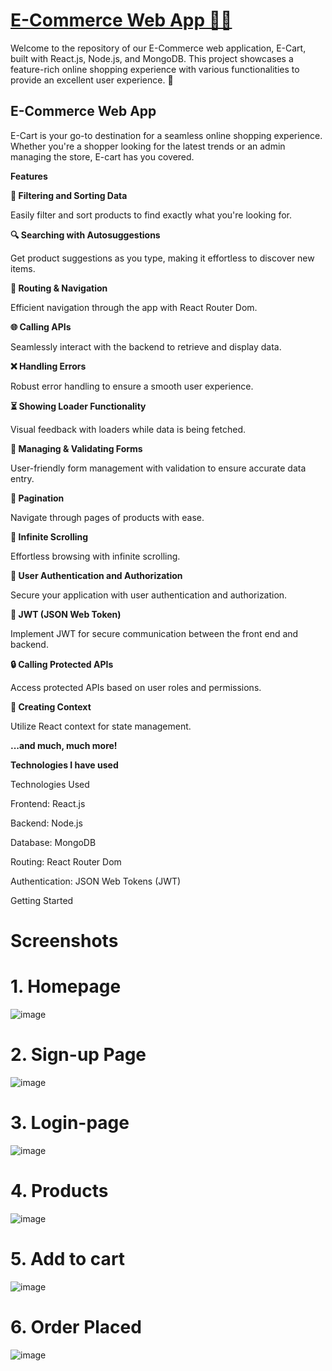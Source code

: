 <h1><a href="https://react-ecommerce-shop-tau.vercel.app/" > E-Commerce Web App 🛒🌐</a></h1>

Welcome to the repository of our E-Commerce web application, E-Cart, built with React.js, Node.js, and MongoDB. This project showcases a feature-rich online shopping experience with various functionalities to provide an excellent user experience. 🚀

<h2> E-Commerce Web App</h2>

E-Cart is your go-to destination for a seamless online shopping experience. Whether you're a shopper looking for the latest trends or an admin managing the store, E-cart has you covered.

**Features**

**🧩 **Filtering and Sorting Data****

Easily filter and sort products to find exactly what you're looking for.

**🔍 **Searching with Autosuggestions****

Get product suggestions as you type, making it effortless to discover new items.

**🚀 Routing & Navigation**

Efficient navigation through the app with React Router Dom.

**🌐 Calling APIs**

Seamlessly interact with the backend to retrieve and display data.

**❌ Handling Errors**

Robust error handling to ensure a smooth user experience.

**⏳ Showing Loader Functionality**

Visual feedback with loaders while data is being fetched.

**📝 Managing & Validating Forms**

User-friendly form management with validation to ensure accurate data entry.

**📖 Pagination**

Navigate through pages of products with ease.

**🔄 Infinite Scrolling**

Effortless browsing with infinite scrolling.

**🔐 User Authentication and Authorization**

Secure your application with user authentication and authorization.

**🌟 JWT (JSON Web Token)**

Implement JWT for secure communication between the front end and backend.

****🔒 Calling Protected APIs****

Access protected APIs based on user roles and permissions.

**🔄 Creating Context**

Utilize React context for state management.


**...and much, much more!**

**Technologies I have used**

Technologies Used

Frontend: React.js

Backend: Node.js

Database: MongoDB

Routing: React Router Dom

Authentication: JSON Web Tokens (JWT)

Getting Started

# Screenshots

# 1. Homepage

![image](https://github.com/Rushikeshsasamkar/React-Ecommerce-Shop/assets/44942941/4f2e054a-8c6d-43a4-9691-41270eadb997)

# 2. Sign-up Page

![image](https://github.com/Rushikeshsasamkar/React-Ecommerce-Shop/assets/44942941/d3685964-b0d2-49b4-bf0b-55252fe8dc8d)

# 3. Login-page

![image](https://github.com/Rushikeshsasamkar/React-Ecommerce-Shop/assets/44942941/6a75a7b8-4b6e-4b77-b0a9-853736ca24cb)

# 4. Products

![image](https://github.com/Rushikeshsasamkar/React-Ecommerce-Shop/assets/44942941/549a8da1-e25c-4c25-bbee-0cf9b28d875b)

# 5. Add to cart

![image](https://github.com/Rushikeshsasamkar/React-Ecommerce-Shop/assets/44942941/4776d6d5-7bfd-471d-9e3d-0753f21e8b35)

# 6. Order Placed

![image](https://github.com/Rushikeshsasamkar/React-Ecommerce-Shop/assets/44942941/e77faa5a-8da1-41fe-8785-4867dbedef64)




